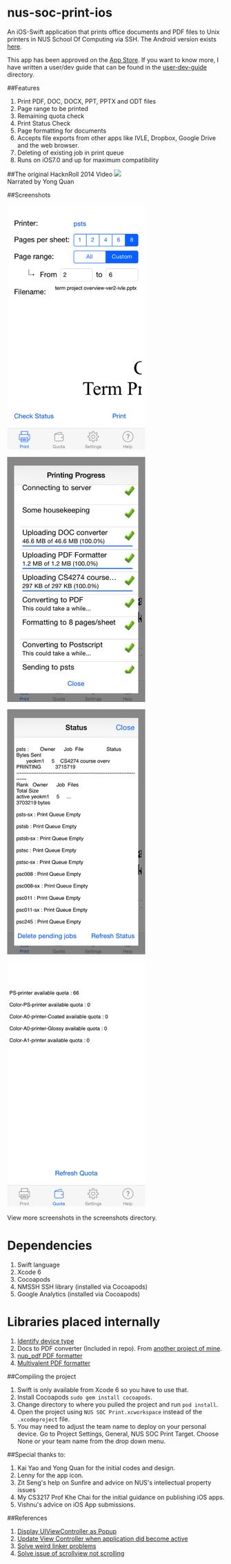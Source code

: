 nus-soc-print-ios
=================

An iOS-Swift application that prints office documents and PDF files to Unix printers in NUS School Of Computing via SSH. The Android version exists [here](https://github.com/yeokm1/nus-soc-print/).

This app has been approved on the [App Store](https://itunes.apple.com/sg/app/id916524327). If you want to know more, I have written a user/dev guide that can be found in the [user-dev-guide](https://github.com/yeokm1/nus-soc-print-ios/tree/master/user-dev-guide) directory.

##Features
1. Print PDF, DOC, DOCX, PPT, PPTX and ODT files
2. Page range to be printed
3. Remaining quota check
4. Print Status Check
5. Page formatting for documents
6. Accepts file exports from other apps like IVLE, Dropbox, Google Drive and the web browser.
7. Deleting of existing job in print queue
8. Runs on iOS7.0 and up for maximum compatibility

##The original HacknRoll 2014 Video
[![](http://img.youtube.com/vi/PRGcK7gzbnM/0.jpg)](http://www.youtube.com/watch?v=PRGcK7gzbnM)
<br>Narrated by Yong Quan


##Screenshots

<a href="screenshots/4-inch/main.png"><img src="screenshots/4-inch/main.png" align="centre" height="568" width="320" ></a>
<p></p>
<a href="screenshots/4-inch/printing.png"><img src="screenshots/4-inch/printing.png" align="centre" height="568" width="320" ></a>
<p></p>
<a href="screenshots/4-inch/status.png"><img src="screenshots/4-inch/status.png" align="centre" height="568" width="320" ></a>
<p></p>
<a href="screenshots/4-inch/quota.png"><img src="screenshots/4-inch/quota.png" align="centre" height="568" width="320" ></a>
<p></p>

View more screenshots in the screenshots directory.

Dependencies
=====
1. Swift language
2. Xcode 6
3. Cocoapods
4. NMSSH SSH library (installed via Cocoapods)
5. Google Analytics (installed via Cocoapods)

Libraries placed internally
=====
1. [Identify device type](https://github.com/erica/uidevice-extension) 
2. Docs to PDF converter (Included in repo). From [another project of mine](https://github.com/yeokm1/docs-to-pdf-converter).
3. [nup_pdf PDF formatter](http://blog.rubypdf.com/2007/08/24/how-to-make-n-up-pdf-with-free-software/)
4. [Multivalent PDF formatter](http://multivalent.sourceforge.net/Tools/pdf/Impose.html)

##Compiling the project
1. Swift is only available from Xcode 6 so you have to use that.
2. Install Cocoapods `sudo gem install cocoapods`.
3. Change directory to where you pulled the project and run `pod install`.
4. Open the project using `NUS SOC Print.xcworkspace` instead of the `.xcodeproject` file.
5. You may need to adjust the team name to deploy on your personal device. Go to Project Settings, General, NUS SOC Print Target. Choose None or your team name from the drop down menu.

##Special thanks to:
1. Kai Yao and Yong Quan for the initial codes and design.
2. Lenny for the app icon.
3. Zit Seng's help on Sunfire and advice on NUS's intellectual property issues
4. My CS3217 Prof Khe Chai for the initial guidance on publishing iOS apps.
5. Vishnu's advice on iOS App submissions.

##References
1. [Display UIViewController as Popup](http://stackoverflow.com/questions/16230700/display-uiviewcontroller-as-popup-in-iphone)
2. [Update View Controller when application did become active](http://stackoverflow.com/questions/10359186/how-to-tell-the-active-view-controller-when-applicationdidbecomeactive-is-called)
3. [Solve weird linker problems](http://stackoverflow.com/questions/25371556/swift-beta-6-confusing-linker-error-message)
4. [Solve issue of scrollview not scrolling](http://stackoverflow.com/questions/20502860/scroll-view-not-functioning-ios-7
)

